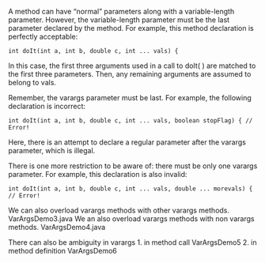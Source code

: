 A method can have “normal” parameters along with a variable-length parameter. However,
the variable-length parameter must be the last parameter declared by the method. For example,
this method declaration is perfectly acceptable:

```int doIt(int a, int b, double c, int ... vals) {```


In this case, the first three arguments used in a call to doIt( ) are matched to the first three
parameters. Then, any remaining arguments are assumed to belong to vals.

Remember, the varargs parameter must be last. For example, the following declaration is incorrect:

```int doIt(int a, int b, double c, int ... vals, boolean stopFlag) { // Error!```

Here, there is an attempt to declare a regular parameter after the varargs parameter, which is illegal.


There is one more restriction to be aware of: there must be only one varargs parameter. For example, this declaration is also invalid:

```int doIt(int a, int b, double c, int ... vals, double ... morevals) { // Error!```

We can also overload varargs methods with other varargs methods. VarArgsDemo3.java
We an also overload varargs methods with non varargs methods. VarArgsDemo4.java

There can also be ambiguity in varargs
    1. in method call VarArgsDemo5
    2. in method definition VarArgsDemo6

